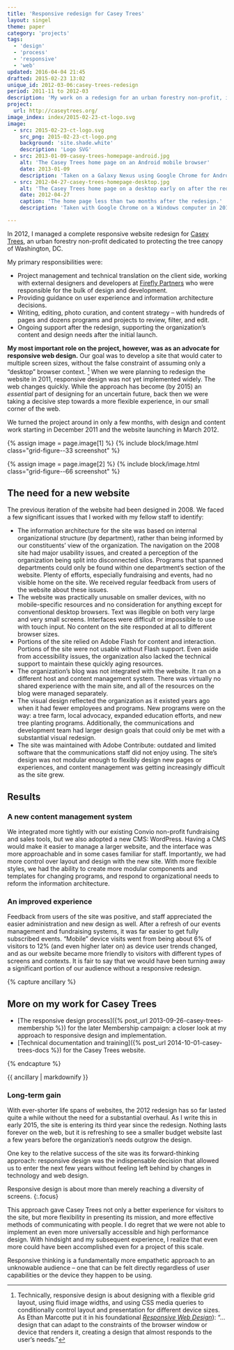 ```yaml
---
title: 'Responsive redesign for Casey Trees'
layout: singel
theme: paper
category: 'projects'
tags:
  - 'design'
  - 'process'
  - 'responsive'
  - 'web'
updated: 2016-04-04 21:45
drafted: 2015-02-23 13:02
unique_id: 2012-03-06:casey-trees-redesign
period: 2011-11 to 2012-03
description: 'My work on a redesign for an urban forestry non-profit, in the early days of responsive web design.'
project:
  url: http://caseytrees.org/
image_index: index/2015-02-23-ct-logo.svg
image:
  - src: 2015-02-23-ct-logo.svg
    src_png: 2015-02-23-ct-logo.png
    background: 'site.shade.white'
    description: 'Logo SVG'
  - src: 2013-01-09-casey-trees-homepage-android.jpg
    alt: 'The Casey Trees home page on an Android mobile browser'
    date: 2013-01-09
    description: 'Taken on a Galaxy Nexus using Google Chrome for Android in 2013'
  - src: 2012-04-27-casey-trees-homepage-desktop.jpg
    alt: 'The Casey Trees home page on a desktop early on after the redesign, with a series of slides and all navigation items visible, including events and the Tree Report Card.'
    date: 2012-04-27
    caption: 'The home page less than two months after the redesign.'
    description: 'Taken with Google Chrome on a Windows computer in 2012, shortly after the redesign.'

---
```


In 2012, I managed a complete responsive website redesign for [Casey Trees](http://caseytrees.org/), an urban forestry non-profit dedicated to protecting the tree canopy of Washington, DC.

My primary responsibilities were:

- Project management and technical translation on the client side, working with external designers and developers at [Firefly Partners](http://www.fireflypartners.com) who were responsible for the bulk of design and development.
- Providing guidance on user experience and information architecture decisions.
- Writing, editing, photo curation, and content strategy – with hundreds of pages and dozens programs and projects to review, filter, and edit.
- Ongoing support after the redesign, supporting the organization’s content and design needs after the initial launch.

**My most important role on the project, however, was as an advocate for responsive web design.** Our goal was to develop a site that would cater to multiple screen sizes, without the false constraint of assuming only a “desktop” browser context. [^1] When we were planning to redesign the website in 2011, responsive design was not yet implemented widely. The web changes quickly. While the approach has become (by 2015) an *essential* part of designing for an uncertain future, back then we were taking a decisive step towards a more flexible experience, in our small corner of the web.

We turned the project around in only a few months, with design and content work starting in December 2011 and the website launching in March 2012.

<div class="grid--wide">
  {% assign image = page.image[1] %}
  {% include block/image.html class="grid-figure--33 screenshot" %}

  {% assign image = page.image[2] %}
  {% include block/image.html class="grid-figure--66 screenshot" %}
</div>

## The need for a new website

The previous iteration of the website had been designed in 2008. We faced a few significant issues that I worked with my fellow staff to identify:

- The information architecture for the site was based on internal organizational structure (by department), rather than being informed by our constituents’ view of the organization. The navigation on the 2008 site had major usability issues, and created a perception of the organization being split into disconnected silos. Programs that spanned departments could only be found within one department’s section of the website. Plenty of efforts, especially fundraising and events, had no visible home on the site. We received regular feedback from users of the website about these issues.
- The website was practically unusable on smaller devices, with no mobile-specific resources and no consideration for anything except for conventional desktop browsers. Text was illegible on both very large and very small screens. Interfaces were difficult or impossible to use with touch input. No content on the site responded at all to different browser sizes.
- Portions of the site relied on Adobe Flash for content and interaction. Portions of the site were not usable without Flash support. Even aside from accessibility issues, the organization also lacked the technical support to maintain these quickly aging resources.
- The organization’s blog was not integrated with the website. It ran on a different host and content management system. There was virtually no shared experience with the main site, and all of the resources on the blog were managed separately.
- The visual design reflected the organization as it existed years ago when it had fewer employees and programs. New programs were on the way: a tree farm, local advocacy, expanded education efforts, and new tree planting programs. Additionally, the communications and development team had larger design goals that could only be met with a substantial visual redesign.
- The site was maintained with Adobe Contribute: outdated and limited software that the communications staff did not enjoy using. The site’s design was not modular enough to flexibly design new pages or experiences, and content management was getting increasingly difficult as the site grew.

## Results

### A new content management system

We integrated more tightly with our existing Convio non-profit fundraising and sales tools, but we also adopted a new CMS: WordPress. Having a CMS would make it easier to manage a larger website, and the interface was more approachable and in some cases familiar for staff. Importantly, we had more control over layout and design with the new site. With more flexible styles, we had the ability to create more modular components and templates for changing programs, and respond to organizational needs to reform the information architecture.

### An improved experience

Feedback from users of the site was positive, and staff appreciated the easier administration and new design as well. After a refresh of our events management and fundraising systems, it was far easier to get fully subscribed events. “Mobile” device visits went from being about 6% of visitors to 12% (and even higher later on) as device user trends changed, and as our website became more friendly to visitors with different types of screens and contexts. It is fair to say that we would have been turning away a significant portion of our audience without a responsive redesign.

{% capture ancillary %}
## More on my work for Casey Trees

- [The responsive design process]({% post_url 2013-09-26-casey-trees-membership %}) for the later Membership campaign: a closer look at my approach to responsive design and implementation.
- [Technical documentation and training]({% post_url 2014-10-01-casey-trees-docs %}) for the Casey Trees website.

{% endcapture %}

<aside class="ancillary">
{{ ancillary | markdownify }}
</aside>

### Long-term gain

With ever-shorter life spans of websites, the 2012 redesign has so far lasted quite a while without the need for a substantial overhaul. As I write this in early 2015, the site is entering its third year since the redesign. Nothing lasts forever on the web, but it is refreshing to see a smaller budget website last a few years before the organization’s needs outgrow the design.

One key to the relative success of the site was its forward-thinking approach: responsive design was the indispensable decision that allowed us to enter the next few years without feeling left behind by changes in technology and web design.

Responsive design is about more than merely reaching a diversity of screens.
{:.focus}

This approach gave Casey Trees not only a better experience for visitors to the site, but more flexibility in presenting its mission, and more effective methods of communicating with people. I do regret that we were not able to implement an even more universally accessible and high performance design. With hindsight and my subsequent experience, I realize that even more could have been accomplished even for a project of this scale.

Responsive thinking is a fundamentally more empathetic approach to an unknowable audience – one that can be felt directly regardless of user capabilities or the device they happen to be using.

[^1]: Technically, responsive design is about designing with a flexible grid layout, using fluid image widths, and using CSS media queries to conditionally control layout and presentation for different device sizes. As Ethan Marcotte put it in his foundational <i class="publication"><a href="http://www.abookapart.com/products/responsive-web-design">Responsive Web Design</a></i>): “… design that can adapt to the constraints of the browser window or device that renders it, creating a design that almost responds to the user’s needs.”
